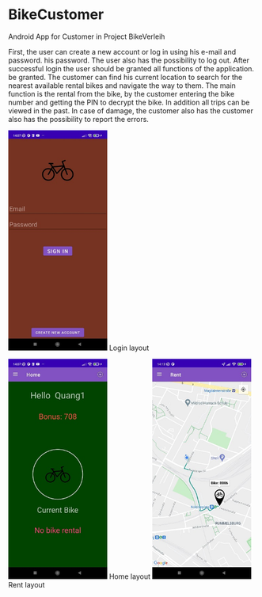 # BikeCustomer
Android App for Customer in Project BikeVerleih

First, the user can create a new account or log in using his e-mail and password. his password. The user also has the possibility to log out. After successful login the user should be granted all functions of the application. be granted. The customer can find his current location to search for the nearest available rental bikes and navigate the way to them. The main function is the rental from the bike, by the customer entering the bike number
and getting the PIN to decrypt the bike. In addition all trips can be viewed in the past.  In case of damage, the customer also has the customer also has the possibility to report the errors.

<img src="img/xiaomi_login.jpg" title="laiiiout" width="200"> Login layout


<img src="img/xiaomi_home.jpg" width="200">
Home layout



<img src="img/xiaomi_route.jpg" width="200">
Rent layout
